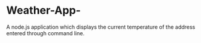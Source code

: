 # Weather-App-
A node.js application which displays the current temperature of the address entered through command line.
